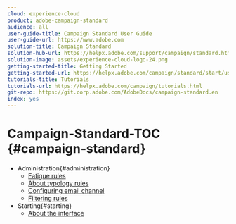```yaml
---
cloud: experience-cloud
product: adobe-campaign-standard
audience: all
user-guide-title: Campaign Standard User Guide
user-guide-url: https://www.adobe.com
solution-title: Campaign Standard
solution-hub-url: https://helpx.adobe.com/support/campaign/standard.html
solution-image: assets/experience-cloud-logo-24.png
getting-started-title: Getting Started
getting-started-url: https://helpx.adobe.com/campaign/standard/start/user-guide.html
tutorials-title: Tutorials
tutorials-url: https://helpx.adobe.com/campaign/tutorials.html
git-repo: https://git.corp.adobe.com/AdobeDocs/campaign-standard.en
index: yes
---
```


# Campaign-Standard-TOC {#campaign-standard}

+ Administration{#administration}
  + [Fatigue rules](administration/using/fatigue-rules.md)
  + [About typology rules](administration/using/about-typology-rules.md)
  + [Configuring email channel](administration/using/configuring-email-channel.md)
  + [Filtering rules](administration/using/filtering-rules.md)
+ Starting{#starting}
  + [About the interface](start/using/about-the-interface.md)
